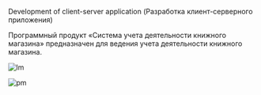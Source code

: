 Development of client-server application
(Разработка клиент-серверного приложения)

Программный продукт «Система учета деятельности книжного магазина» предназначен для ведения учета деятельности книжного магазина.


![lm](https://cloud.githubusercontent.com/assets/22240217/21758803/ed6351fc-d660-11e6-8899-c144f5e29099.jpg)


![pm](https://cloud.githubusercontent.com/assets/22240217/21758805/f1c25180-d660-11e6-9cab-08853b07caaa.jpg)
